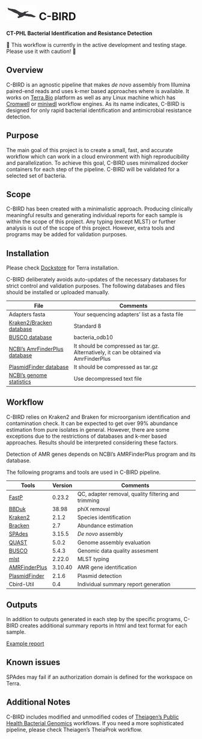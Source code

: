 # <img src="/c-bird.png" width=80>   C-BIRD  
**CT-PHL Bacterial Identification and Resistance Detection**

:construction: This workflow is currently in the active development and testing stage. Please use it with caution! :hatching_chick:

## Overview ##
C-BIRD is an agnostic pipeline that makes *de novo* assembly from Illumina paired-end reads and uses k-mer based approaches where is available. It works on [Terra.Bio](https://terra.bio/) platform as well as any Linux machine which has [Cromwell](https://cromwell.readthedocs.io/en/stable/) or [miniwdl](https://miniwdl.readthedocs.io/en/latest/) workflow engines. As its name indicates, C-BIRD is designed for only rapid bacterial identification and antimicrobial resistance detection. 

## Purpose ##
The main goal of this project is to create a small, fast, and accurate workflow which can work in a cloud environment with high reproducibility and parallelization. To achieve this goal, C-BIRD uses minimalized docker containers for each step of the pipeline. C-BIRD will be validated for a selected set of bacteria.

## Scope ##
C-BIRD has been created with a minimalistic approach. Producing clinically meaningful results and generating individual reports for each sample is within the scope of this project. 
Any typing (except MLST) or further analysis is out of the scope of this project. However, extra tools and programs may be added for validation purposes. 

## Installation ##
Please check [Dockstore](https://dockstore.org/workflows/github.com/Kincekara/C-BIRD/cbird-workflow:main?tab=info) for Terra installation.

C-BIRD deliberately avoids auto-updates of the necessary databases for strict control and validation purposes. The following databases and files should be installed or uploaded manually.

| File | Comments |
| --- | --- |
| Adapters fasta | Your sequencing adapters' list as a fasta file |
| [Kraken2/Bracken database](https://benlangmead.github.io/aws-indexes/k2) | Standard 8 |
| [BUSCO database](https://busco-data.ezlab.org/v5/data/lineages/bacteria_odb10.2020-03-06.tar.gz)| bacteria_odb10 |
| [NCBI’s AmrFinderPlus database](https://ftp.ncbi.nlm.nih.gov/pathogen/Antimicrobial_resistance/AMRFinderPlus/database/latest/) | It should be compressed as tar.gz. Alternatively, it can be obtained via AmrFinderPlus |
| [PlasmidFinder database]( https://bitbucket.org/genomicepidemiology/plasmidfinder_db/src/master/) | It should be compressed as tar.gz |
| [NCBI’s genome statistics](https://ftp.ncbi.nlm.nih.gov/genomes/ASSEMBLY_REPORTS/species_genome_size.txt.gz) | Use decompressed text file |

## Workflow ##
C-BIRD relies on Kraken2 and Braken for microorganism identification and contamination check. It can be expected to get over 99% abundance estimation from pure isolates in general. However, there are some exceptions due to the restrictions of databases and k-mer based approaches. Results should be interpreted considering these factors. 

Detection of AMR genes depends on NCBI’s AMRFinderPlus program and its database. 

The following programs and tools are used in C-BIRD pipeline.

| Tools | Version | Comments |
| --- | --- | --- |
| [FastP](https://github.com/OpenGene/fastp) | 0.23.2 | QC, adapter removal, quality filtering and trimming |
| [BBDuk](https://jgi.doe.gov/data-and-tools/software-tools/bbtools/) | 38.98 | phiX removal |
| [Kraken2](https://github.com/DerrickWood/kraken2) | 2.1.2 | Species identification |
| [Bracken](https://github.com/jenniferlu717/Bracken) | 2.7 | Abundance estimation |
| [SPAdes](https://github.com/ablab/spades) | 3.15.5 | *De novo* assembly |
| [QUAST](https://github.com/ablab/quast) | 5.0.2 | Genome assembly evaluation |
| [BUSCO](https://gitlab.com/ezlab/busco/-/tree/master) | 5.4.3 | Genomic data quality assesment |
| [mlst](https://github.com/tseemann/mlst) | 2.22.0 | MLST typing |
| [AMRFinderPlus](https://github.com/ncbi/amr) | 3.10.40 | AMR gene identification |
| [PlasmidFinder](https://bitbucket.org/genomicepidemiology/plasmidfinder/src/master/) | 2.1.6 | Plasmid detection |
| Cbird-Util | 0.4 | Individual summary report generation |

## Outputs ##
In addition to outputs generated in each step by the specific programs, C-BIRD creates additional summary reports in html and text format for each sample. 

[Example report](https://htmlpreview.github.io/?https://github.com/Kincekara/C-BIRD/blob/main/files/example_report.html)

## Known issues ##
SPAdes may fail if an authorization domain is defined for the workspace on Terra.

## Additional Notes ##
C-BIRD includes modified and unmodified codes of [Theiagen’s Public Health Bacterial Genomics](https://github.com/theiagen/public_health_bacterial_genomics) workflows. If you need a more sophisticated pipeline, please check Theiagen’s TheiaProk workflow. 


